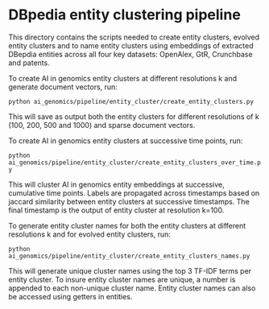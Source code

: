 # DBpedia entity clustering pipeline

This directory contains the scripts needed to create entity clusters, evolved entity clusters and to name entity clusters using embeddings of extracted DBepdia entities across all four key datasets: OpenAlex, GtR, Crunchbase and patents.

To create AI in genomics entity clusters at different resolutions k and generate document vectors, run:

`python ai_genomics/pipeline/entity_cluster/create_entity_clusters.py`

This will save as output both the entity clusters for different resolutions of k (100, 200, 500 and 1000) and sparse document vectors.

To create AI in genomics entity clusters at successive time points, run:

`python ai_genomics/pipeline/entity_cluster/create_entity_clusters_over_time.py`

This will cluster AI in genomics entity embeddings at successive, cumulative time points. Labels are propagated across timestamps based on jaccard similarity between entity clusters at successive timestamps. The final timestamp is the output of entity cluster at resolution k=100.

To generate entity cluster names for both the entity clusters at different resolutions k and for evolved entity clusters, run:

`python ai_genomics/pipeline/entity_cluster/create_entity_clusters_names.py`

This will generate unique cluster names using the top 3 TF-IDF terms per entity cluster. To insure entity cluster names are unique, a number is appended to each non-unique cluster name. Entity cluster names can also be accessed using getters in entities.
